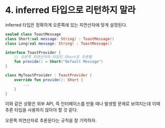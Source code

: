 # 4. inferred 타입으로 리턴하지 말라

inferred 타입은 정확하게 오른쪽에 있는 피연산자에 맞게 설정된다.

```kotlin
sealed class ToastMessage
class Short(val message: String) : ToastMessage()
class Long(val message: String) : ToastMessage()

interface ToastProvider {
    // 오른쪽 피연산자의 타입인 Short로 추론됌
    fun provide() = Short("Default Message")
}

class MyToastProvider : ToastProvider {
    override fun provide(): Short {  
        ...
    }
}
```

이와 같은 상황은 외부 API, 즉 인터페이스를 만들 때나 발생할 문제로 보여지는데 이때 추론 타입을 사용하지 않아야 할 것 같다.

오른쪽 피연산자로 추론된다는 규칙을 잘 기억하자. 